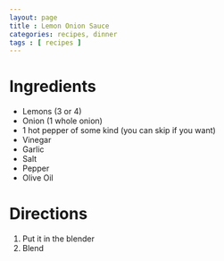 ```yaml
---
layout: page
title : Lemon Onion Sauce
categories: recipes, dinner
tags : [ recipes ]
---
```


# Ingredients

* Lemons (3 or 4)
* Onion (1 whole onion)
* 1 hot pepper of some kind (you can skip if you want)
* Vinegar
* Garlic
* Salt
* Pepper
* Olive Oil

# Directions

1. Put it in the blender
2. Blend
